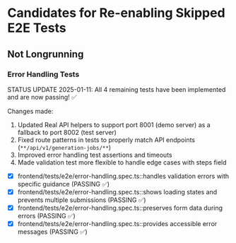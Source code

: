 # Candidates for Re-enabling Skipped E2E Tests

## Not Longrunning

### Error Handling Tests
STATUS UPDATE 2025-01-11: All 4 remaining tests have been implemented and are now passing! ✅

Changes made:
1. Updated Real API helpers to support port 8001 (demo server) as a fallback to port 8002 (test server)
2. Fixed route patterns in tests to properly match API endpoints (`**/api/v1/generation-jobs/**`)
3. Improved error handling test assertions and timeouts
4. Made validation test more flexible to handle edge cases with steps field

- [x] frontend/tests/e2e/error-handling.spec.ts::handles validation errors with specific guidance (PASSING ✅)
- [x] frontend/tests/e2e/error-handling.spec.ts::shows loading states and prevents multiple submissions (PASSING ✅)
- [x] frontend/tests/e2e/error-handling.spec.ts::preserves form data during errors (PASSING ✅)
- [x] frontend/tests/e2e/error-handling.spec.ts::provides accessible error messages (PASSING ✅)
